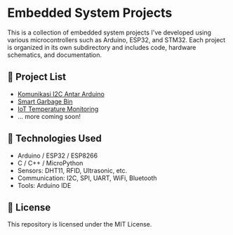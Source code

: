 # Embedded System Projects

This is a collection of embedded system projects I've developed using various microcontrollers such as Arduino, ESP32, and STM32. Each project is organized in its own subdirectory and includes code, hardware schematics, and documentation.

## 📂 Project List

- [Komunikasi I2C Antar Arduino](./Komunikasi-I2C-Antar-Arduino)
- [Smart Garbage Bin](./Smart-Garbage-Bin)
- [IoT Temperature Monitoring](./IoT-Temperature-Monitoring)
- ... more coming soon!

## 🔧 Technologies Used

- Arduino / ESP32 / ESP8266
- C / C++ / MicroPython
- Sensors: DHT11, RFID, Ultrasonic, etc.
- Communication: I2C, SPI, UART, WiFi, Bluetooth
- Tools: Arduino IDE

## 📄 License

This repository is licensed under the MIT License.
